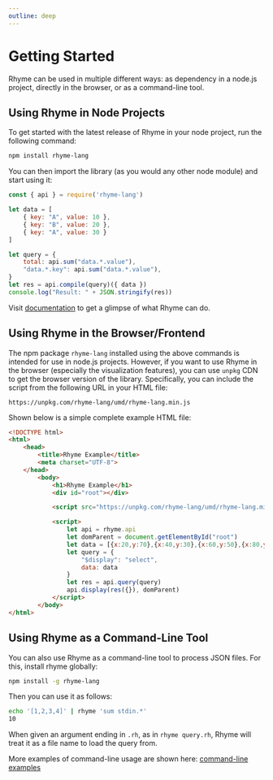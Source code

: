 ```yaml
---
outline: deep
---
```


# Getting Started

Rhyme can be used in multiple different ways: as dependency in a node.js project,
directly in the browser, or as a command-line tool.


## Using Rhyme in Node Projects

To get started with the latest release of Rhyme in your node project,
run the following command:

```bash
npm install rhyme-lang
```

You can then import the library (as you would any other node module) and start using it:

```javascript
const { api } = require('rhyme-lang')

let data = [
    { key: "A", value: 10 },
    { key: "B", value: 20 },
    { key: "A", value: 30 }
]

let query = {
    total: api.sum("data.*.value"),
    "data.*.key": api.sum("data.*.value"),
}
let res = api.compile(query)({ data })
console.log("Result: " + JSON.stringify(res))
```

Visit [documentation](https://rhyme-lang.github.io/docs/) to get a glimpse of what Rhyme can do.


## Using Rhyme in the Browser/Frontend

The npm package `rhyme-lang` installed using the above commands is intended for use in node.js projects.
However, if you want to use Rhyme in the browser (especially the visualization features),
you can use `unpkg` CDN to get the browser version of the library.
Specifically, you can include the script from the following URL in your HTML file:
```
https://unpkg.com/rhyme-lang/umd/rhyme-lang.min.js
```


Shown below is a simple complete example HTML file:
```html
<!DOCTYPE html>
<html>
    <head>
        <title>Rhyme Example</title>
        <meta charset="UTF-8">
    </head>
        <body>
            <h1>Rhyme Example</h1>
            <div id="root"></div>

            <script src="https://unpkg.com/rhyme-lang/umd/rhyme-lang.min.js"></script>

            <script>
                let api = rhyme.api
                let domParent = document.getElementById("root")
                let data = [{x:20,y:70},{x:40,y:30},{x:60,y:50},{x:80,y:60},{x:100,y:40}]
                let query = {
                    "$display": "select",
                    data: data
                }
                let res = api.query(query)
                api.display(res({}), domParent)
            </script>
        </body>
</html>
```

## Using Rhyme as a Command-Line Tool

You can also use Rhyme as a command-line tool to process JSON files. For this, install rhyme globally:

```bash
npm install -g rhyme-lang
```

Then you can use it as follows:

```bash
echo '[1,2,3,4]' | rhyme 'sum stdin.*'
10
```

When given an argument ending in `.rh`, as in `rhyme query.rh`, Rhyme will treat it as a file name to load the query from.

More examples of command-line usage are shown here: [command-line examples](/command-line)

